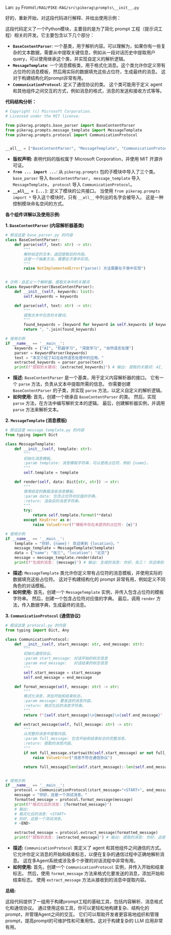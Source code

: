 Lan: `py` From`dl/RAG/PIKE-RAG/src\pikerag\prompts\__init__.py`

好的，重新开始，对这段代码进行解释、并给出使用示例：

这段代码定义了一个Python模块，主要目的是为了简化 prompt 工程（提示词工程）相关的开发。它主要包含以下几个部分：

*   **`BaseContentParser`**:  一个基类，用于解析内容。可以理解为，如果你有一些复杂的文本数据，需要从中提取关键信息，例如从一段对话历史中提取用户query，可以使用继承这个类，并实现自定义的解析逻辑。
*   **`MessageTemplate`**: 一个消息模板类，用于格式化消息。这个类允许你定义带有占位符的消息模板，然后用实际的数据填充这些占位符，生成最终的消息。 这对于构建结构化的prompt非常有用。
*   **`CommunicationProtocol`**:  定义了通信协议的类。 这个类可能用于定义 agent 和其他组件之间交互的方式，例如消息的格式，消息的发送和接收方式等等。

**代码结构分析：**

```python
# Copyright (c) Microsoft Corporation.
# Licensed under the MIT license.

from pikerag.prompts.base_parser import BaseContentParser
from pikerag.prompts.message_template import MessageTemplate
from pikerag.prompts.protocol import CommunicationProtocol


__all__ = ["BaseContentParser", "MessageTemplate", "CommunicationProtocol"]
```

*   **版权声明:** 表明代码的版权属于 Microsoft Corporation，并使用 MIT 开源许可证。
*   **`from ... import ...`**:  从 `pikerag.prompts` 包的子模块中导入了三个类。  `base_parser` 导入 `BaseContentParser`， `message_template` 导入 `MessageTemplate`， `protocol` 导入 `CommunicationProtocol`。
*   **`__all__ = [...]`**:  定义了模块的公共接口。  当使用 `from pikerag.prompts import *` 导入这个模块时，只有 `__all__` 中列出的名字会被导入。  这是一种控制模块命名空间的方式。

**各个组件详解以及使用示例:**

**1. `BaseContentParser` (内容解析器基类)**

```python
# 假设这是 base_parser.py 的内容
class BaseContentParser:
    def parse(self, text: str) -> str:
        """
        解析给定的文本，返回提取后的内容。
        这是一个抽象方法，需要在子类中实现。
        """
        raise NotImplementedError("parse() 方法需要在子类中实现")


# 示例：自定义一个解析器，提取文本中的关键词
class KeywordParser(BaseContentParser):
    def __init__(self, keywords: list):
        self.keywords = keywords

    def parse(self, text: str) -> str:
        """
        提取文本中包含的关键词。
        """
        found_keywords = [keyword for keyword in self.keywords if keyword in text]
        return ", ".join(found_keywords)

# 使用示例
if __name__ == '__main__':
    keywords = ["AI", "机器学习", "深度学习", "自然语言处理"]
    parser = KeywordParser(keywords)
    text = "本文介绍了AI在自然语言处理中的应用。"
    extracted_keywords = parser.parse(text)
    print(f"提取的关键词: {extracted_keywords}") # 输出: 提取的关键词: AI, 自然语言处理

```

*   **描述:**  `BaseContentParser` 是一个基类，用于定义内容解析器的接口。  它有一个 `parse` 方法，负责从文本中提取所需的信息。  你需要创建 `BaseContentParser` 的子类，并实现 `parse` 方法，以定义自定义的解析逻辑。
*   **如何使用:**  首先，创建一个继承自 `BaseContentParser` 的类。  然后，实现 `parse` 方法，在方法中编写解析文本的逻辑。  最后，创建解析器实例，并调用 `parse` 方法来解析文本。

**2. `MessageTemplate` (消息模板)**

```python
# 假设这是 message_template.py 的内容
from typing import Dict

class MessageTemplate:
    def __init__(self, template: str):
        """
        初始化消息模板。
        :param template: 消息模板字符串，可以使用占位符，例如 {name}。
        """
        self.template = template

    def render(self, data: Dict[str, str]) -> str:
        """
        使用给定的数据渲染消息模板。
        :param data: 包含占位符对应值的字典。
        :return: 渲染后的消息字符串。
        """
        try:
            return self.template.format(**data)
        except KeyError as e:
            raise ValueError(f"模板中存在未提供的占位符: {e}")

# 使用示例
if __name__ == '__main__':
    template = "你好，{name}！ 欢迎来到 {location}。"
    message_template = MessageTemplate(template)
    data = {"name": "张三", "location": "北京"}
    message = message_template.render(data)
    print(f"生成的消息: {message}") # 输出: 生成的消息: 你好，张三！ 欢迎来到 北京。
```

*   **描述:** `MessageTemplate` 类允许你定义带有占位符的消息模板，并使用实际的数据填充这些占位符。 这对于构建结构化的 prompt 非常有用，例如定义不同角色的对话模板。
*   **如何使用:**  首先，创建一个 `MessageTemplate` 实例，并传入包含占位符的模板字符串。  然后，创建一个包含占位符对应值的字典。  最后，调用 `render` 方法，传入数据字典，生成最终的消息。

**3. `CommunicationProtocol` (通信协议)**

```python
# 假设这是 protocol.py 的内容
from typing import Dict, Any

class CommunicationProtocol:
    def __init__(self, start_message: str, end_message: str):
        """
        初始化通信协议。
        :param start_message: 对话开始的标志信息
        :param end_message:   对话结束的标志信息
        """
        self.start_message = start_message
        self.end_message = end_message

    def format_message(self, message: str) -> str:
        """
        格式化消息，添加开始和结束标志。
        :param message: 要发送的消息内容。
        :return: 格式化后的消息字符串。
        """
        return f"{self.start_message}\n{message}\n{self.end_message}"

    def extract_message(self, full_message: str) -> str:
        """
        从完整的消息中提取内容。
        :param full_message: 包含开始和结束标志的完整消息。
        :return: 提取的消息内容。
        """
        if not full_message.startswith(self.start_message) or not full_message.endswith(self.end_message):
            raise ValueError("消息不符合通信协议")

        return full_message[len(self.start_message):-len(self.end_message)].strip()


# 使用示例
if __name__ == '__main__':
    protocol = CommunicationProtocol(start_message="<START>", end_message="<END>")
    message = "你好，这是一个测试消息。"
    formatted_message = protocol.format_message(message)
    print(f"格式化后的消息: {formatted_message}")
    # 输出:
    # 格式化后的消息: <START>
    # 你好，这是一个测试消息。
    # <END>

    extracted_message = protocol.extract_message(formatted_message)
    print(f"提取的消息: {extracted_message}") # 输出: 提取的消息: 你好，这是一个测试消息。
```

*   **描述:** `CommunicationProtocol` 类定义了 agent 和其他组件之间通信的方式。它允许你定义消息的开始和结束标志，以便在复杂的通信过程中正确地解析消息。 这在多Agent系统或涉及多个步骤的对话流程中非常有用。
*   **如何使用:**  首先，创建一个 `CommunicationProtocol` 实例，并传入开始和结束标志。 然后，使用 `format_message` 方法来格式化要发送的消息，添加开始和结束标志。 使用 `extract_message` 方法从接收到的消息中提取内容。

**总结:**

这段代码提供了一组用于构建prompt工程的基础工具，包括内容解析、消息格式化和通信协议。 通过使用这些工具，你可以更轻松地构建复杂、结构化的prompt，并管理Agent之间的交互。 它们可以帮助开发者更容易地组织和管理prompt，提高prompt的可维护性和可重用性。这对于构建复杂的 LLM 应用非常有用。
